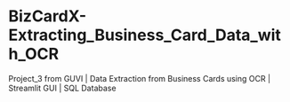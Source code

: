 # BizCardX-Extracting_Business_Card_Data_with_OCR
Project_3 from GUVI | Data Extraction from Business Cards using OCR | Streamlit GUI | SQL Database

